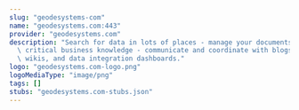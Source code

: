 ```yaml
---
slug: "geodesystems-com"
name: "geodesystems.com:443"
provider: "geodesystems.com"
description: "Search for data in lots of places - manage your documents, photos and\
  \ critical business knowledge - communicate and coordinate with blogs, interactive\
  \ wikis, and data integration dashboards."
logo: "geodesystems.com-logo.png"
logoMediaType: "image/png"
tags: []
stubs: "geodesystems.com-stubs.json"
---
```

